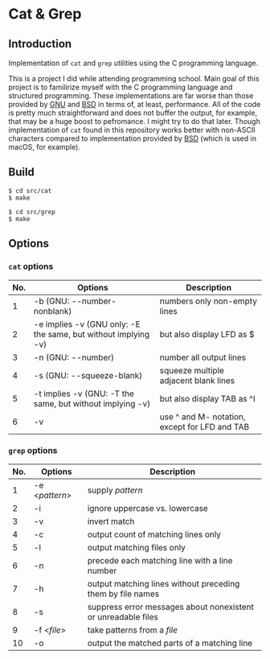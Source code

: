 # Cat & Grep

## Introduction

Implementation of `cat` and `grep` utilities using the C programming language.

This is a project I did while attending programming school. Main goal of this project is to familirize myself with the C programming language and structured programming. These implementations are far worse than those provided by [GNU](https://www.gnu.org/software/grep/) and [BSD](https://cgit.freebsd.org/src/tree/usr.bin/grep/grep.c) in terms of, at least, performance. All of the code is pretty much straightforward and does not buffer the output, for example, that may be a huge boost to pefromance. I might try to do that later. Though implementation of `cat` found in this repository works better with non-ASCII characters compared to implementation provided by [BSD](https://cgit.freebsd.org/src/tree/usr.bin/grep/grep.c) (which is used in macOS, for example).

## Build

```
$ cd src/cat
$ make
```

```
$ cd src/grep
$ make
```

## Options

### `cat` options

| No. | Options | Description |
| ------ | ------ | ------ |
| 1 | -b (GNU: --number-nonblank) | numbers only non-empty lines |
| 2 | -e implies -v (GNU only: -E the same, but without implying -v) | but also display LFD as $  |
| 3 | -n (GNU: --number) | number all output lines |
| 4 | -s (GNU: --squeeze-blank) | squeeze multiple adjacent blank lines |
| 5 | -t implies -v (GNU: -T the same, but without implying -v) | but also display TAB as ^I  |
| 6 | -v | use ^ and M- notation, except for LFD and TAB  |

### `grep` options

| No. | Options | Description |
| ------ | ------ | ------ |
| 1 | -e <_pattern_> | supply _pattern_ |
| 2 | -i | ignore uppercase vs. lowercase  |
| 3 | -v | invert match |
| 4 | -c | output count of matching lines only |
| 5 | -l | output matching files only  |
| 6 | -n | precede each matching line with a line number |
| 7 | -h | output matching lines without preceding them by file names |
| 8 | -s | suppress error messages about nonexistent or unreadable files |
| 9 | -f <_file_> | take patterns from a _file_ |
| 10 | -o | output the matched parts of a matching line |
